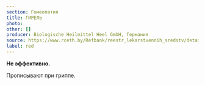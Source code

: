 ```yaml
---
section: Гомеопатия
title: ГИРЕЛЬ
photo:
other: []
producer: Biologische Heilmittel Heel GmbH, Германия
source: https://www.rceth.by/Refbank/reestr_lekarstvennih_sredstv/details/1787_96_01_07_12_17
label: red
---
```


**Не эффективно.**

Прописывают при гриппе.
